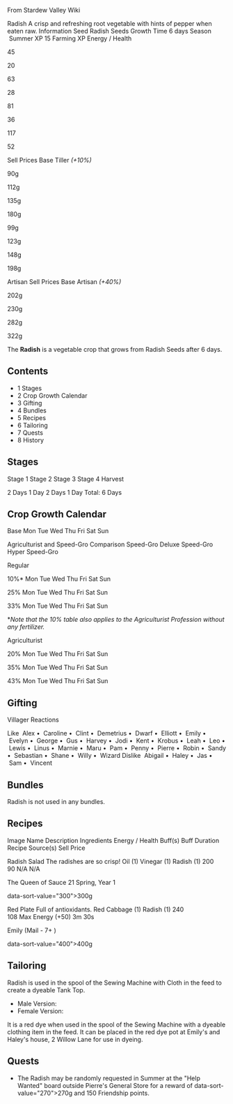 From Stardew Valley Wiki

Radish A crisp and refreshing root vegetable with hints of pepper when eaten raw. Information Seed Radish Seeds Growth Time 6 days Season  Summer XP 15 Farming XP Energy / Health

45

20

63

28

81

36

117

52

Sell Prices Base Tiller *(+10%)*

90g

112g

135g

180g

99g

123g

148g

198g

Artisan Sell Prices Base Artisan *(+40%)*

202g

230g

282g

322g

The **Radish** is a vegetable crop that grows from Radish Seeds after 6 days.

## Contents

- 1 Stages
- 2 Crop Growth Calendar
- 3 Gifting
- 4 Bundles
- 5 Recipes
- 6 Tailoring
- 7 Quests
- 8 History

## Stages

Stage 1 Stage 2 Stage 3 Stage 4 Harvest

2 Days 1 Day 2 Days 1 Day Total: 6 Days

## Crop Growth Calendar

Base Mon Tue Wed Thu Fri Sat Sun

Agriculturist and Speed-Gro Comparison Speed-Gro Deluxe Speed-Gro Hyper Speed-Gro

Regular

10%* Mon Tue Wed Thu Fri Sat Sun

25% Mon Tue Wed Thu Fri Sat Sun

33% Mon Tue Wed Thu Fri Sat Sun

\**Note that the 10% table also applies to the Agriculturist Profession without any fertilizer.*

Agriculturist

20% Mon Tue Wed Thu Fri Sat Sun

35% Mon Tue Wed Thu Fri Sat Sun

43% Mon Tue Wed Thu Fri Sat Sun

## Gifting

Villager Reactions

Like  Alex •  Caroline •  Clint •  Demetrius •  Dwarf •  Elliott •  Emily •  Evelyn •  George •  Gus •  Harvey •  Jodi •  Kent •  Krobus •  Leah •  Leo •  Lewis •  Linus •  Marnie •  Maru •  Pam •  Penny •  Pierre •  Robin •  Sandy •  Sebastian •  Shane •  Willy •  Wizard Dislike  Abigail •  Haley •  Jas •  Sam •  Vincent

## Bundles

Radish is not used in any bundles.

## Recipes

Image Name Description Ingredients Energy / Health Buff(s) Buff Duration Recipe Source(s) Sell Price

Radish Salad The radishes are so crisp! Oil (1) Vinegar (1) Radish (1) 200  
90 N/A N/A

The Queen of Sauce 21 Spring, Year 1

data-sort-value="300"&gt;300g

Red Plate Full of antioxidants. Red Cabbage (1) Radish (1) 240  
108 Max Energy (+50) 3m 30s

Emily (Mail - 7+ )

data-sort-value="400"&gt;400g

## Tailoring

Radish is used in the spool of the Sewing Machine with Cloth in the feed to create a dyeable Tank Top.

- Male Version:
- Female Version:

It is a red dye when used in the spool of the Sewing Machine with a dyeable clothing item in the feed. It can be placed in the red dye pot at Emily's and Haley's house, 2 Willow Lane for use in dyeing.

## Quests

- The Radish may be randomly requested in Summer at the "Help Wanted" board outside Pierre's General Store for a reward of data-sort-value="270"&gt;270g and 150 Friendship points.